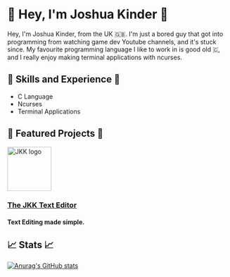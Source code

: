 # 👋 Hey, I'm Joshua Kinder 👋

Hey, I'm Joshua Kinder, from the UK 🇬🇧. I'm just a bored guy that got into programming from watching game dev Youtube channels, and it's stuck since. My favourite programming language I like to work in is good old 🇨, and I really enjoy making terminal applications with ncurses.

## 🔧 Skills and Experience 🔧

- C Language
- Ncurses 
- Terminal Applications

## 🌟 Featured Projects 🌟

<img width=100 height=100 src="https://user-images.githubusercontent.com/97398293/205511616-b54d818c-4dc2-4b56-9734-b6f6a97e4acc.png" alt="JKK logo">

### [The JKK Text Editor](https://github.com/joshjkk/jkk-editor)

#### Text Editing made simple.

## 📈 Stats 📈

[![Anurag's GitHub stats](https://github-readme-stats.vercel.app/api?username=joshjkk&show_icons=true&theme=radical)](https://github.com/anuraghazra/github-readme-stats)
